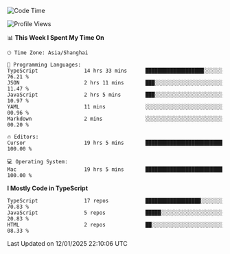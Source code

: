 <!--START_SECTION:waka-->
![Code Time](http://img.shields.io/badge/Code%20Time-7%2C214%20hrs%206%20mins-blue)

![Profile Views](http://img.shields.io/badge/Profile%20Views-1-blue)

📊 **This Week I Spent My Time On** 

```text
🕑︎ Time Zone: Asia/Shanghai

💬 Programming Languages: 
TypeScript               14 hrs 33 mins      ███████████████████░░░░░░   76.21 % 
JSON                     2 hrs 11 mins       ███░░░░░░░░░░░░░░░░░░░░░░   11.47 % 
JavaScript               2 hrs 5 mins        ███░░░░░░░░░░░░░░░░░░░░░░   10.97 % 
YAML                     11 mins             ░░░░░░░░░░░░░░░░░░░░░░░░░   00.96 % 
Markdown                 2 mins              ░░░░░░░░░░░░░░░░░░░░░░░░░   00.20 % 

🔥 Editors: 
Cursor                   19 hrs 5 mins       █████████████████████████   100.00 % 

💻 Operating System: 
Mac                      19 hrs 5 mins       █████████████████████████   100.00 % 
```

**I Mostly Code in TypeScript** 

```text
TypeScript               17 repos            ██████████████████░░░░░░░   70.83 % 
JavaScript               5 repos             █████░░░░░░░░░░░░░░░░░░░░   20.83 % 
HTML                     2 repos             ██░░░░░░░░░░░░░░░░░░░░░░░   08.33 % 
```




 Last Updated on 12/01/2025 22:10:06 UTC
<!--END_SECTION:waka-->
